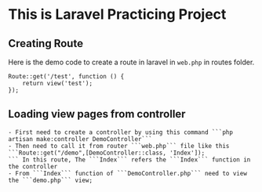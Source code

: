 # This is Laravel Practicing Project


## Creating Route
Here is the demo code to create a route in laravel in `web.php` in routes folder.
```
Route::get('/test', function () {
    return view('test');
});
```

## Loading view pages from controller
    - First need to create a controller by using this command ```php artisan make:controller DemoController```
    - Then need to call it from router ```web.php``` file like this 
    ```Route::get("/demo",[DemoController::class, 'Index']);
    ``` In this route, The ```Index``` refers the ```Index``` function in the controller
    - From ```Index``` function of ```DemoController.php``` need to view the ```demo.php``` view; 